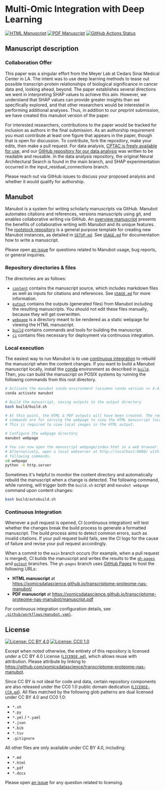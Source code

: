 # Multi-Omic Integration with Deep Learning

<!-- usage note: edit the H1 title above to personalize the manuscript -->

[![HTML Manuscript](https://img.shields.io/badge/manuscript-HTML-blue.svg)](https://xomicsdatascience.github.io/transcriptome-proteome-nas-manubot/)
[![PDF Manuscript](https://img.shields.io/badge/manuscript-PDF-blue.svg)](https://xomicsdatascience.github.io/transcriptome-proteome-nas-manubot/manuscript.pdf)
[![GitHub Actions Status](https://github.com/xomicsdatascience/transcriptome-proteome-nas-manubot/workflows/Manubot/badge.svg)](https://github.com/xomicsdatascience/transcriptome-proteome-nas-manubot/actions)

## Manuscript description

<!-- usage note: edit this section. -->

### Collaboration Offer
 
This paper was a singular effort from the Meyer Lab at Cedars Sinai Medical Center in LA. The intent was to use deep learning methods to tease out possible transcript-protein relationships of biological significance in cancer data and, looking ahead, beyond. The paper establishes several directions we went in interpreting SHAP values to achieve this aim. However, we understand that SHAP values can provide greater insights than we specifically explored, and that other researchers would be interested in performing additional analyses. Thus, in addition to our preprint submission, we have created this manubot version of the paper.
 
For interested researchers, contributions to the paper would be tracked for inclusion as authors in the final submission. As an authorship requirement you must contribute at least one figure that appears in the paper, though that is open for discussion. To contribute, fork the repository, make your edits, then make a pull request. For data analysis, [CPTAC is freely available for use](https://github.com/PayneLab/cptac), and our [GitHub repository for our data analysis](https://github.com/xomicsdatascience/RnaToProteinDataModule) was written to be readable and reusable. In the data analysis repository, the original Neural Architectural Search is found in the main branch, and SHAP experimentation occurred in the input_residual_connections branch.
 
Please reach out via GitHub issues to discuss your proposed analysis and whether it would qualify for authorship.


## Manubot

<!-- usage note: do not edit this section -->

Manubot is a system for writing scholarly manuscripts via GitHub.
Manubot automates citations and references, versions manuscripts using git, and enables collaborative writing via GitHub.
An [overview manuscript](https://greenelab.github.io/meta-review/ "Open collaborative writing with Manubot") presents the benefits of collaborative writing with Manubot and its unique features.
The [rootstock repository](https://git.io/fhQH1) is a general purpose template for creating new Manubot instances, as detailed in [`SETUP.md`](SETUP.md).
See [`USAGE.md`](USAGE.md) for documentation how to write a manuscript.

Please open [an issue](https://git.io/fhQHM) for questions related to Manubot usage, bug reports, or general inquiries.

### Repository directories & files

The directories are as follows:

+ [`content`](content) contains the manuscript source, which includes markdown files as well as inputs for citations and references.
  See [`USAGE.md`](USAGE.md) for more information.
+ [`output`](output) contains the outputs (generated files) from Manubot including the resulting manuscripts.
  You should not edit these files manually, because they will get overwritten.
+ [`webpage`](webpage) is a directory meant to be rendered as a static webpage for viewing the HTML manuscript.
+ [`build`](build) contains commands and tools for building the manuscript.
+ [`ci`](ci) contains files necessary for deployment via continuous integration.

### Local execution

The easiest way to run Manubot is to use [continuous integration](#continuous-integration) to rebuild the manuscript when the content changes.
If you want to build a Manubot manuscript locally, install the [conda](https://conda.io) environment as described in [`build`](build).
Then, you can build the manuscript on POSIX systems by running the following commands from this root directory.

```sh
# Activate the manubot conda environment (assumes conda version >= 4.4)
conda activate manubot

# Build the manuscript, saving outputs to the output directory
bash build/build.sh

# At this point, the HTML & PDF outputs will have been created. The remaining
# commands are for serving the webpage to view the HTML manuscript locally.
# This is required to view local images in the HTML output.

# Configure the webpage directory
manubot webpage

# You can now open the manuscript webpage/index.html in a web browser.
# Alternatively, open a local webserver at http://localhost:8000/ with the
# following commands.
cd webpage
python -m http.server
```

Sometimes it's helpful to monitor the content directory and automatically rebuild the manuscript when a change is detected.
The following command, while running, will trigger both the `build.sh` script and `manubot webpage` command upon content changes:

```sh
bash build/autobuild.sh
```

### Continuous Integration

Whenever a pull request is opened, CI (continuous integration) will test whether the changes break the build process to generate a formatted manuscript.
The build process aims to detect common errors, such as invalid citations.
If your pull request build fails, see the CI logs for the cause of failure and revise your pull request accordingly.

When a commit to the `main` branch occurs (for example, when a pull request is merged), CI builds the manuscript and writes the results to the [`gh-pages`](https://github.com/xomicsdatascience/transcriptome-proteome-nas-manubot/tree/gh-pages) and [`output`](https://github.com/xomicsdatascience/transcriptome-proteome-nas-manubot/tree/output) branches.
The `gh-pages` branch uses [GitHub Pages](https://pages.github.com/) to host the following URLs:

+ **HTML manuscript** at https://xomicsdatascience.github.io/transcriptome-proteome-nas-manubot/
+ **PDF manuscript** at https://xomicsdatascience.github.io/transcriptome-proteome-nas-manubot/manuscript.pdf

For continuous integration configuration details, see [`.github/workflows/manubot.yaml`](.github/workflows/manubot.yaml).

## License

<!--
usage note: edit this section to change the license of your manuscript or source code changes to this repository.
We encourage users to openly license their manuscripts, which is the default as specified below.
-->

[![License: CC BY 4.0](https://img.shields.io/badge/License%20All-CC%20BY%204.0-lightgrey.svg)](http://creativecommons.org/licenses/by/4.0/)
[![License: CC0 1.0](https://img.shields.io/badge/License%20Parts-CC0%201.0-lightgrey.svg)](https://creativecommons.org/publicdomain/zero/1.0/)

Except when noted otherwise, the entirety of this repository is licensed under a CC BY 4.0 License ([`LICENSE.md`](LICENSE.md)), which allows reuse with attribution.
Please attribute by linking to https://github.com/xomicsdatascience/transcriptome-proteome-nas-manubot.

Since CC BY is not ideal for code and data, certain repository components are also released under the CC0 1.0 public domain dedication ([`LICENSE-CC0.md`](LICENSE-CC0.md)).
All files matched by the following glob patterns are dual licensed under CC BY 4.0 and CC0 1.0:

+ `*.sh`
+ `*.py`
+ `*.yml` / `*.yaml`
+ `*.json`
+ `*.bib`
+ `*.tsv`
+ `.gitignore`

All other files are only available under CC BY 4.0, including:

+ `*.md`
+ `*.html`
+ `*.pdf`
+ `*.docx`

Please open [an issue](https://github.com/xomicsdatascience/transcriptome-proteome-nas-manubot/issues) for any question related to licensing.
